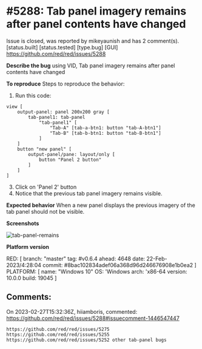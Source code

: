 
#5288: Tab panel imagery remains after panel contents have changed
================================================================================
Issue is closed, was reported by mikeyaunish and has 2 comment(s).
[status.built] [status.tested] [type.bug] [GUI]
<https://github.com/red/red/issues/5288>

**Describe the bug**
using VID, Tab panel imagery remains after panel contents have changed

**To reproduce**
Steps to reproduce the behavior:
1. Run this code:
```
view [
    output-panel: panel 200x200 gray [
        tab-panel1: tab-panel 
            "tab-panel1" [
                "Tab-A" [tab-a-btn1: button "tab-A-btn1"] 
                "Tab-B" [tab-b-btn1: button "tab-B-btn1"]
            ]    
    ]
    button "new panel" [
        output-panel/pane: layout/only [
            button "Panel 2 button" 
        ]
    ]
]
```

3. Click on 'Panel 2' button
4. Notice that the previous tab panel imagery remains visible.

**Expected behavior**
When a new panel displays the previous imagery of the tab panel should not
be visible.

**Screenshots**

![tab-panel-remains](https://user-images.githubusercontent.com/29316525/221602699-b7e62f2c-a1fc-4d9f-b0be-b2eb346faabd.gif)

**Platform version**

RED: [ branch: "master" tag: #v0.6.4 ahead: 4648 date: 22-Feb-2023/4:28:04 commit: #8bac102834adef06a368d96d246676908e1b0ea2 ]
PLATFORM: [ name: "Windows 10" OS: 'Windows arch: 'x86-64 version: 10.0.0 build: 19045 ]




Comments:
--------------------------------------------------------------------------------

On 2023-02-27T15:32:36Z, hiiamboris, commented:
<https://github.com/red/red/issues/5288#issuecomment-1446547447>

    https://github.com/red/red/issues/5275 https://github.com/red/red/issues/5255 https://github.com/red/red/issues/5252 other tab-panel bugs

